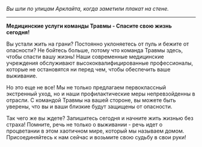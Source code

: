 _Вы шли по улицам Арклайта, когда заметили плакат на стене._

---

**Медицинские услуги команды Травмы - Спасите свою жизнь сегодня!**

Вы устали жить на грани? Постоянно уклоняетесь от пуль и бежите от опасности? Не бойтесь больше, потому что команда Травмы здесь, чтобы спасти вашу жизнь! Наши современные медицинские учреждения обслуживают высококвалифицированные профессионалы, которые не остановятся ни перед чем, чтобы обеспечить ваше выживание.

Но это еще не все! Мы не только предлагаем первоклассный экстренный уход, но и наши профилактические меры непревзойденны в отрасли. С командой Травмы на вашей стороне, вы можете быть уверены, что вы и ваши близкие будут защищены от опасности.

Так чего же вы ждете? Запишитесь сегодня и начните жить жизнью без страха! Помните, речь не только о выживании - речь идет о процветании в этом хаотичном мире, который мы называем домом. Присоединяйтесь к нам сейчас и возьмите свою судьбу в свои руки!
